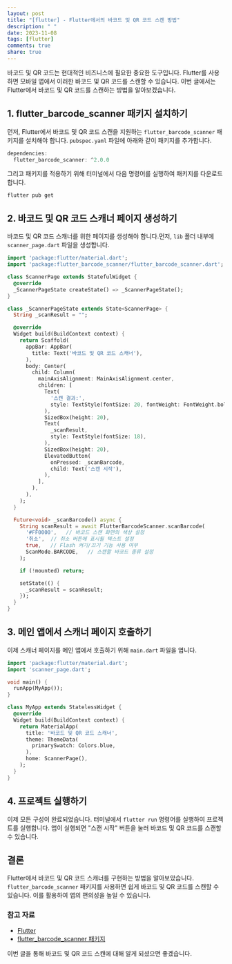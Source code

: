 ```yaml
---
layout: post
title: "[flutter] - Flutter에서의 바코드 및 QR 코드 스캔 방법"
description: " "
date: 2023-11-08
tags: [flutter]
comments: true
share: true
---
```


바코드 및 QR 코드는 현대적인 비즈니스에 필요한 중요한 도구입니다. Flutter를 사용하면 모바일 앱에서 이러한 바코드 및 QR 코드를 스캔할 수 있습니다. 이번 글에서는 Flutter에서 바코드 및 QR 코드를 스캔하는 방법을 알아보겠습니다.

## 1. flutter_barcode_scanner 패키지 설치하기
먼저, Flutter에서 바코드 및 QR 코드 스캔을 지원하는 `flutter_barcode_scanner` 패키지를 설치해야 합니다. `pubspec.yaml` 파일에 아래와 같이 패키지를 추가합니다.

```dart
dependencies:
  flutter_barcode_scanner: ^2.0.0
```

그리고 패키지를 적용하기 위해 터미널에서 다음 명령어를 실행하여 패키지를 다운로드합니다.

```
flutter pub get
```

## 2. 바코드 및 QR 코드 스캐너 페이지 생성하기
바코드 및 QR 코드 스캐너를 위한 페이지를 생성해야 합니다.먼저, `lib` 폴더 내부에 `scanner_page.dart` 파일을 생성합니다.

```dart
import 'package:flutter/material.dart';
import 'package:flutter_barcode_scanner/flutter_barcode_scanner.dart';

class ScannerPage extends StatefulWidget {
  @override
  _ScannerPageState createState() => _ScannerPageState();
}

class _ScannerPageState extends State<ScannerPage> {
  String _scanResult = "";

  @override
  Widget build(BuildContext context) {
    return Scaffold(
      appBar: AppBar(
        title: Text('바코드 및 QR 코드 스캐너'),
      ),
      body: Center(
        child: Column(
          mainAxisAlignment: MainAxisAlignment.center,
          children: [
            Text(
              '스캔 결과:',
              style: TextStyle(fontSize: 20, fontWeight: FontWeight.bold),
            ),
            SizedBox(height: 20),
            Text(
              _scanResult,
              style: TextStyle(fontSize: 18),
            ),
            SizedBox(height: 20),
            ElevatedButton(
              onPressed: _scanBarcode,
              child: Text('스캔 시작'),
            ),
          ],
        ),
      ),
    );
  }

  Future<void> _scanBarcode() async {
    String scanResult = await FlutterBarcodeScanner.scanBarcode(
      '#FF0000',   // 바코드 스캔 화면의 색상 설정
      '취소',  // 취소 버튼에 표시될 텍스트 설정
      true,   // Flash 켜기/끄기 기능 사용 여부
      ScanMode.BARCODE,   // 스캔할 바코드 종류 설정
    );

    if (!mounted) return;

    setState(() {
      _scanResult = scanResult;
    });
  }
}

```

## 3. 메인 앱에서 스캐너 페이지 호출하기
이제 스캐너 페이지를 메인 앱에서 호출하기 위해 `main.dart` 파일을 엽니다.

```dart
import 'package:flutter/material.dart';
import 'scanner_page.dart';

void main() {
  runApp(MyApp());
}

class MyApp extends StatelessWidget {
  @override
  Widget build(BuildContext context) {
    return MaterialApp(
      title: '바코드 및 QR 코드 스캐너',
      theme: ThemeData(
        primarySwatch: Colors.blue,
      ),
      home: ScannerPage(),
    );
  }
}
```

## 4. 프로젝트 실행하기
이제 모든 구성이 완료되었습니다. 터미널에서 `flutter run` 명령어를 실행하여 프로젝트를 실행합니다. 앱이 실행되면 "스캔 시작" 버튼을 눌러 바코드 및 QR 코드를 스캔할 수 있습니다.

## 결론
Flutter에서 바코드 및 QR 코드 스캐너를 구현하는 방법을 알아보았습니다. `flutter_barcode_scanner` 패키지를 사용하면 쉽게 바코드 및 QR 코드를 스캔할 수 있습니다. 이를 활용하여 앱의 편의성을 높일 수 있습니다.

### 참고 자료
- [Flutter](https://flutter.dev/)
- [flutter_barcode_scanner 패키지](https://pub.dev/packages/flutter_barcode_scanner)

이번 글을 통해 바코드 및 QR 코드 스캔에 대해 알게 되셨으면 좋겠습니다.